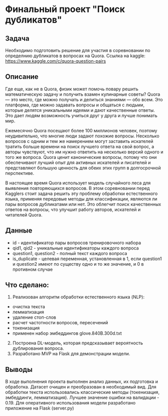 # Финальный проект "Поиск дубликатов"

## Задача
Необходимо подготовить решение для участия в соревновании по определнию дубликатов в вопросах на Quora. Ссылка на kaggle: https://www.kaggle.com/c/quora-question-pairs

## Описание
Где еще, как не в Quora, физик может помочь повару решить математическую задачу и получить взамен кулинарные советы? Quora — это место, где можно получать и делиться знаниями — обо всем. Это платформа, где можно задавать вопросы и общаться с людьми, которые делятся уникальными идеями и дают качественные ответы. Это дает людям возможность учиться друг у друга и лучше понимать мир.

Ежемесячно Quora посещают более 100 миллионов человек, поэтому неудивительно, что многие люди задают похожие вопросы. Несколько вопросов с одним и тем же намерением могут заставить искателей тратить больше времени на поиск лучшего ответа на свой вопрос, а авторы чувствуют, что им нужно ответить на несколько версий одного и того же вопроса. Quora ценит канонические вопросы, потому что они обеспечивают лучший опыт для активных искателей и писателей и представляют большую ценность для обеих этих групп в долгосрочной перспективе.

В настоящее время Quora использует модель случайного леса для выявления повторяющихся вопросов. В этом соревновании перед Kagglers стоит задача решить эту проблему обработки естественного языка, применяя передовые методы для классификации, являются ли пары вопросов дубликатами или нет. Это облегчит поиск качественных ответов на вопросы, что улучшит работу авторов, искателей и читателей Quora.

## Данные
- id - идентификатор пары вопросов тренировочного набора
- qid1, qid2 - уникальные идентификаторы каждого вопроса
- question1, question2 - полный текст каждого вопроса
- is_duplicate - целевая переменная, установленная в 1, если question1 и question2 имеют по существу одно и то же значение, и 0 в противном случае

## Что сделано:
1. Реализован алгоритм обработки естественного языка (NLP):
- очистка текста
- лемматизация
- удаление стоп-слов
- расчет частотности вопросов, пересечений
- токенизация
- применен набор эмбеддингов glove.840B.300d.txt
2. Построена DL-модель, которая предсказывает вероятность дублирования вопроса.
3. Разработано MVP на Flask для демонстрации модели.

## Выводы
В ходе выполнения проекта выполнен анализ данных, их подготовка и обработка. Датасет очищен и преобразован в необходимый вид. Для обработки текста использовались классические методы (токенизация, эмбеддинги, лемматизация). Лучшее значение ошибки на валидации - 0.19. Для оперативного использования модели разработано приложение на Flask (server.py)
